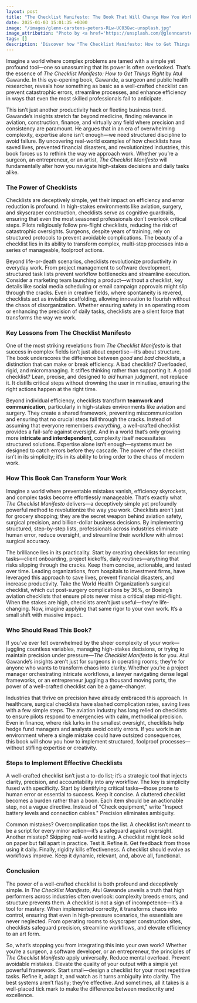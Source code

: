 ```yaml
---
layout: post
title: "The Checklist Manifesto: The Book That Will Change How You Work"
date: 2025-01-03 15:01:35 +0300
image: "/images/glenn-carstens-peters-RLw-UC03Gwc-unsplash.jpg"
image_attribution: "Photo by <a href='https://unsplash.com/@glenncarstenspeters'>Glenn Carstens-Peters</a> on <a href='https://unsplash.com/photos/person-writing-bucket-list-on-book-RLw-UC03Gwc'>Unsplash</a>"
tags: []
description: 'Discover how "The Checklist Manifesto: How to Get Things Right" by Atul Gawande transforms the way you work with simple yet powerful checklist strategies.'
---
```


Imagine a world where complex problems are tamed with a simple yet profound tool—one so unassuming that its power is often overlooked. That’s the essence of _The Checklist Manifesto: How to Get Things Right_ by Atul Gawande. In this eye-opening book, Gawande, a surgeon and public health researcher, reveals how something as basic as a well-crafted checklist can prevent catastrophic errors, streamline processes, and enhance efficiency in ways that even the most skilled professionals fail to anticipate.

This isn’t just another productivity hack or fleeting business trend. Gawande’s insights stretch far beyond medicine, finding relevance in aviation, construction, finance, and virtually any field where precision and consistency are paramount. He argues that in an era of overwhelming complexity, expertise alone isn’t enough—we need structured discipline to avoid failure. By uncovering real-world examples of how checklists have saved lives, prevented financial disasters, and revolutionized industries, this book forces us to rethink the way we approach work. Whether you’re a surgeon, an entrepreneur, or an artist, _The Checklist Manifesto_ will fundamentally alter how you navigate high-stakes decisions and daily tasks alike.

### The Power of Checklists

Checklists are deceptively simple, yet their impact on efficiency and error reduction is profound. In high-stakes environments like aviation, surgery, and skyscraper construction, checklists serve as cognitive guardrails, ensuring that even the most seasoned professionals don’t overlook critical steps. Pilots religiously follow pre-flight checklists, reducing the risk of catastrophic oversights. Surgeons, despite years of training, rely on structured protocols to prevent avoidable complications. The beauty of a checklist lies in its ability to transform complex, multi-step processes into a series of manageable, foolproof actions.

Beyond life-or-death scenarios, checklists revolutionize productivity in everyday work. From project management to software development, structured task lists prevent workflow bottlenecks and streamline execution. Consider a marketing team launching a product—without a checklist, key details like social media scheduling or email campaign approvals might slip through the cracks. Even in creative fields, where spontaneity is revered, checklists act as invisible scaffolding, allowing innovation to flourish without the chaos of disorganization. Whether ensuring safety in an operating room or enhancing the precision of daily tasks, checklists are a silent force that transforms the way we work.

### Key Lessons from The Checklist Manifesto

One of the most striking revelations from _The Checklist Manifesto_ is that success in complex fields isn’t just about expertise—it’s about structure. The book underscores the difference between _good_ and _bad_ checklists, a distinction that can make or break efficiency. A bad checklist? Overloaded, rigid, and micromanaging. It stifles thinking rather than supporting it. A good checklist? Lean, precise, and designed to _aid_ human judgment, not replace it. It distills critical steps without drowning the user in minutiae, ensuring the right actions happen at the right time.

Beyond individual efficiency, checklists transform **teamwork and communication**, particularly in high-stakes environments like aviation and surgery. They create a shared framework, preventing miscommunication and ensuring that no crucial steps fall through the cracks. Instead of assuming that everyone remembers _everything_, a well-crafted checklist provides a fail-safe against oversight. And in a world that’s only growing more **intricate and interdependent**, complexity itself necessitates structured solutions. Expertise alone isn’t enough—systems must be designed to catch errors before they cascade. The power of the checklist isn’t in its simplicity; it’s in its ability to bring order to the chaos of modern work.

### How This Book Can Transform Your Work

Imagine a world where preventable mistakes vanish, efficiency skyrockets, and complex tasks become effortlessly manageable. That’s exactly what _The Checklist Manifesto_ delivers—a deceptively simple yet profoundly powerful method to revolutionize the way you work. Checklists aren’t just for grocery shopping; they are the secret weapon behind aviation safety, surgical precision, and billion-dollar business decisions. By implementing structured, step-by-step lists, professionals across industries eliminate human error, reduce oversight, and streamline their workflow with almost surgical accuracy.

The brilliance lies in its practicality. Start by creating checklists for recurring tasks—client onboarding, project kickoffs, daily routines—anything that risks slipping through the cracks. Keep them concise, actionable, and tested over time. Leading organizations, from hospitals to investment firms, have leveraged this approach to save lives, prevent financial disasters, and increase productivity. Take the World Health Organization’s surgical checklist, which cut post-surgery complications by 36%, or Boeing’s aviation checklists that ensure pilots never miss a critical step mid-flight. When the stakes are high, checklists aren’t just useful—they’re life-changing. Now, imagine applying that same rigor to your own work. It’s a small shift with massive impact.

### Who Should Read This Book?

If you’ve ever felt overwhelmed by the sheer complexity of your work—juggling countless variables, managing high-stakes decisions, or trying to maintain precision under pressure—_The Checklist Manifesto_ is for you. Atul Gawande’s insights aren’t just for surgeons in operating rooms; they’re for anyone who wants to transform chaos into clarity. Whether you’re a project manager orchestrating intricate workflows, a lawyer navigating dense legal frameworks, or an entrepreneur juggling a thousand moving parts, the power of a well-crafted checklist can be a game-changer.

Industries that thrive on precision have already embraced this approach. In healthcare, surgical checklists have slashed complication rates, saving lives with a few simple steps. The aviation industry has long relied on checklists to ensure pilots respond to emergencies with calm, methodical precision. Even in finance, where risk lurks in the smallest oversight, checklists help hedge fund managers and analysts avoid costly errors. If you work in an environment where a single mistake could have outsized consequences, this book will show you how to implement structured, foolproof processes—without stifling expertise or creativity.

### Steps to Implement Effective Checklists

A well-crafted checklist isn’t just a to-do list; it’s a strategic tool that injects clarity, precision, and accountability into any workflow. The key is simplicity fused with specificity. Start by identifying critical tasks—those prone to human error or essential to success. Keep it concise. A cluttered checklist becomes a burden rather than a boon. Each item should be an actionable step, not a vague directive. Instead of "Check equipment," write "Inspect battery levels and connection cables." Precision eliminates ambiguity.

Common mistakes? Overcomplication tops the list. A checklist isn’t meant to be a script for every minor action—it’s a safeguard against oversight. Another misstep? Skipping real-world testing. A checklist might look solid on paper but fall apart in practice. Test it. Refine it. Get feedback from those using it daily. Finally, rigidity kills effectiveness. A checklist should evolve as workflows improve. Keep it dynamic, relevant, and, above all, functional.

### Conclusion

The power of a well-crafted checklist is both profound and deceptively simple. In _The Checklist Manifesto_, Atul Gawande unveils a truth that high performers across industries often overlook: complexity breeds errors, and structure prevents them. A checklist is not a sign of incompetence—it’s a tool for mastery. When implemented correctly, it transforms chaos into control, ensuring that even in high-pressure scenarios, the essentials are never neglected. From operating rooms to skyscraper construction sites, checklists safeguard precision, streamline workflows, and elevate efficiency to an art form.

So, what’s stopping you from integrating this into your own work? Whether you’re a surgeon, a software developer, or an entrepreneur, the principles of _The Checklist Manifesto_ apply universally. Reduce mental overload. Prevent avoidable mistakes. Elevate the quality of your output with a simple yet powerful framework. Start small—design a checklist for your most repetitive tasks. Refine it, adapt it, and watch as it turns ambiguity into clarity. The best systems aren’t flashy; they’re effective. And sometimes, all it takes is a well-placed tick mark to make the difference between mediocrity and excellence.
